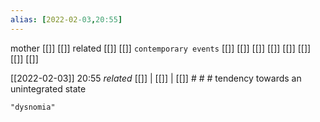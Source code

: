 ```yaml
---
alias: [2022-02-03,20:55]
---
```

 mother [[]] [[]]
 related [[]] [[]]
 `contemporary events` [[]] [[]] [[]] [[]] [[]] [[]] [[]] [[]]

[[2022-02-03]] 20:55 _related_ [[]] | [[]] | [[]] # # #
tendency towards an unintegrated state
```query
"dysnomia"
```